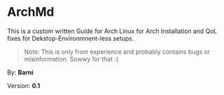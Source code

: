 # ArchMd
This is a custom written Guide for Arch Linux for Arch Installation and QoL fixes for Dekstop-Environmnent-less setups.

>Note: This is only from experience and probably contains bugs or misinformation. Sowwy for that :(

By: **Barni**

Version: **0.1**
